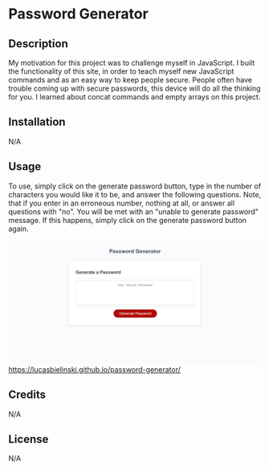 # Password Generator 

## Description

My motivation for this project was to challenge myself in JavaScript. I built the functionality of this site, in order to teach myself new JavaScript commands and as an easy way to keep people secure. People often have trouble coming up with secure passwords, this device will do all the thinking for you. I learned about concat commands and empty arrays on this project.

## Installation

N/A

## Usage

To use, simply click on the generate password button, type in the number of characters you would like it to be, and answer the following questions. Note, that if you enter in an erroneous number, nothing at all, or answer all questions with "no". You will be met with an "unable to generate password" message. If this happens, simply click on the generate password button again.

![Image of password generator](./assets/site.png)
https://lucasbielinski.github.io/password-generator/

## Credits

N/A

## License

N/A
